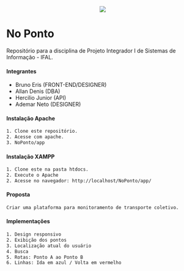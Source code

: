 <p align="center">
  <a href="#">
    <img src="http://imageshack.com/a/img901/1491/hu6edz.png">
  </a>
</p>

# No Ponto
Repositório para a disciplina de Projeto Integrador I de Sistemas de Informação - IFAL.

#### Integrantes

* Bruno Eris (FRONT-END/DESIGNER)
* Allan Denis (DBA)
* Hercilio Junior (API)
* Ademar Neto (DESIGNER)

#### Instalação Apache
```sh
1. Clone este repositório.
2. Acesse com apache.
3. NoPonto/app
```
#### Instalação XAMPP
```sh
1. Clone este na pasta htdocs.
2. Execute o Apache
2. Acesse no navegador: http://localhost/NoPonto/app/
```
#### Proposta
```sh
Criar uma plataforma para monitoramento de transporte coletivo.
```
#### Implementações
```sh
1. Design responsivo
2. Exibição dos pontos
3. Localização atual do usuário
4. Busca
5. Rotas: Ponto A ao Ponto B
6. Linhas: Ida em azul / Volta em vermelho
```
